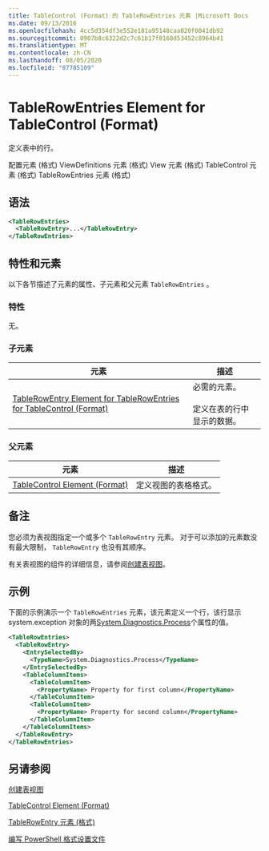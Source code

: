 ```yaml
---
title: TableControl (Format) 的 TableRowEntries 元素 |Microsoft Docs
ms.date: 09/13/2016
ms.openlocfilehash: 4cc5d354df3e552e181a95148caa020f0041db92
ms.sourcegitcommit: 0907b8c6322d2c7c61b17f8168d53452c8964b41
ms.translationtype: MT
ms.contentlocale: zh-CN
ms.lasthandoff: 08/05/2020
ms.locfileid: "87785109"
---
```

# <a name="tablerowentries-element-for-tablecontrol-format"></a>TableRowEntries Element for TableControl (Format)

定义表中的行。

配置元素 (格式) ViewDefinitions 元素 (格式) View 元素 (格式) TableControl 元素 (格式) TableRowEntries 元素 (格式) 

## <a name="syntax"></a>语法

```xml
<TableRowEntries>
  <TableRowEntry>...</TableRowEntry>
</TableRowEntries>
```

## <a name="attributes-and-elements"></a>特性和元素

以下各节描述了元素的属性、子元素和父元素 `TableRowEntries` 。

### <a name="attributes"></a>特性

无。

### <a name="child-elements"></a>子元素

|元素|描述|
|-------------|-----------------|
|[TableRowEntry Element for TableRowEntries for TableControl (Format)](./tablerowentry-element-for-tablerowentries-for-tablecontrol-format.md)|必需的元素。<br /><br /> 定义在表的行中显示的数据。|

### <a name="parent-elements"></a>父元素

|元素|描述|
|-------------|-----------------|
|[TableControl Element (Format)](./tablecontrol-element-format.md)|定义视图的表格格式。|

## <a name="remarks"></a>备注

您必须为表视图指定一个或多个 `TableRowEntry` 元素。 对于可以添加的元素数没有最大限制， `TableRowEntry` 也没有其顺序。

有关表视图的组件的详细信息，请参阅[创建表视图](./creating-a-table-view.md)。

## <a name="example"></a>示例

下面的示例演示一个 `TableRowEntries` 元素，该元素定义一个行，该行显示 system.exception 对象的两[System.Diagnostics.Process](/dotnet/api/System.Diagnostics.Process)个属性的值。

```xml
<TableRowEntries>
  <TableRowEntry>
    <EntrySelectedBy>
      <TypeName>System.Diagnostics.Process</TypeName>
    </EntrySelectedBy>
    <TableColumnItems>
      <TableColumnItem>
        <PropertyName> Property for first column</PropertyName>
      </TableColumnItem>
      <TableColumnItem>
        <PropertyName> Property for second column</PropertyName>
      </TableColumnItem>
    </TableColumnItems>
  </TableRowEntry>
</TableRowEntries>

```

## <a name="see-also"></a>另请参阅

[创建表视图](./creating-a-table-view.md)

[TableControl Element (Format)](./tablecontrol-element-format.md)

[TableRowEntry 元素 (格式) ](./tablerowentry-element-for-tablerowentries-for-tablecontrol-format.md)

[编写 PowerShell 格式设置文件](./writing-a-powershell-formatting-file.md)
